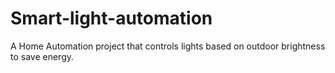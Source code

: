 # Smart-light-automation
A Home Automation project that controls lights based on outdoor brightness to save energy.
